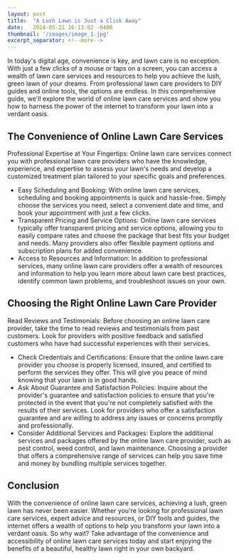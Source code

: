```yaml
---
layout: post
title:  "A Lush Lawn is Just a Click Away"
date:   2024-05-21 16:13:02 -0400
thumbnail: '/images/image_1.jpg'
excerpt_separator: <!--more-->
---
```

In today's digital age, convenience is key, and lawn care is no exception.<!--more--> With just a few clicks of a mouse or taps on a screen, you can access a wealth of lawn care services and resources to help you achieve the lush, green lawn of your dreams. From professional lawn care providers to DIY guides and online tools, the options are endless. In this comprehensive guide, we'll explore the world of online lawn care services and show you how to harness the power of the internet to transform your lawn into a verdant oasis.

## The Convenience of Online Lawn Care Services
Professional Expertise at Your Fingertips: Online lawn care services connect you with professional lawn care providers who have the knowledge, experience, and expertise to assess your lawn's needs and develop a customized treatment plan tailored to your specific goals and preferences.
* Easy Scheduling and Booking: With online lawn care services, scheduling and booking appointments is quick and hassle-free. Simply choose the services you need, select a convenient date and time, and book your appointment with just a few clicks.
* Transparent Pricing and Service Options: Online lawn care services typically offer transparent pricing and service options, allowing you to easily compare rates and choose the package that best fits your budget and needs. Many providers also offer flexible payment options and subscription plans for added convenience.
* Access to Resources and Information: In addition to professional services, many online lawn care providers offer a wealth of resources and information to help you learn more about lawn care best practices, identify common lawn problems, and troubleshoot issues on your own.

## Choosing the Right Online Lawn Care Provider
Read Reviews and Testimonials: Before choosing an online lawn care provider, take the time to read reviews and testimonials from past customers. Look for providers with positive feedback and satisfied customers who have had successful experiences with their services.
* Check Credentials and Certifications: Ensure that the online lawn care provider you choose is properly licensed, insured, and certified to perform the services they offer. This will give you peace of mind knowing that your lawn is in good hands.
* Ask About Guarantee and Satisfaction Policies: Inquire about the provider's guarantee and satisfaction policies to ensure that you're protected in the event that you're not completely satisfied with the results of their services. Look for providers who offer a satisfaction guarantee and are willing to address any issues or concerns promptly and professionally.
* Consider Additional Services and Packages: Explore the additional services and packages offered by the online lawn care provider, such as pest control, weed control, and lawn maintenance. Choosing a provider that offers a comprehensive range of services can help you save time and money by bundling multiple services together.

## Conclusion
With the convenience of online lawn care services, achieving a lush, green lawn has never been easier. Whether you're looking for professional lawn care services, expert advice and resources, or DIY tools and guides, the internet offers a wealth of options to help you transform your lawn into a verdant oasis. So why wait? Take advantage of the convenience and accessibility of online lawn care services today and start enjoying the benefits of a beautiful, healthy lawn right in your own backyard.
